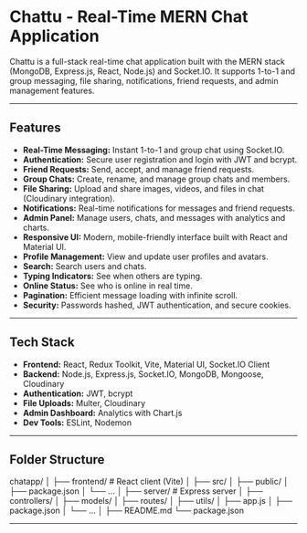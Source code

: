 # Chattu - Real-Time MERN Chat Application

Chattu is a full-stack real-time chat application built with the MERN stack (MongoDB, Express.js, React, Node.js) and Socket.IO. It supports 1-to-1 and group messaging, file sharing, notifications, friend requests, and admin management features.

---

## Features

- **Real-Time Messaging:** Instant 1-to-1 and group chat using Socket.IO.
- **Authentication:** Secure user registration and login with JWT and bcrypt.
- **Friend Requests:** Send, accept, and manage friend requests.
- **Group Chats:** Create, rename, and manage group chats and members.
- **File Sharing:** Upload and share images, videos, and files in chat (Cloudinary integration).
- **Notifications:** Real-time notifications for messages and friend requests.
- **Admin Panel:** Manage users, chats, and messages with analytics and charts.
- **Responsive UI:** Modern, mobile-friendly interface built with React and Material UI.
- **Profile Management:** View and update user profiles and avatars.
- **Search:** Search users and chats.
- **Typing Indicators:** See when others are typing.
- **Online Status:** See who is online in real time.
- **Pagination:** Efficient message loading with infinite scroll.
- **Security:** Passwords hashed, JWT authentication, and secure cookies.

---

## Tech Stack

- **Frontend:** React, Redux Toolkit, Vite, Material UI, Socket.IO Client
- **Backend:** Node.js, Express.js, Socket.IO, MongoDB, Mongoose, Cloudinary
- **Authentication:** JWT, bcrypt
- **File Uploads:** Multer, Cloudinary
- **Admin Dashboard:** Analytics with Chart.js
- **Dev Tools:** ESLint, Nodemon

---

## Folder Structure
chatapp/ │ ├── frontend/ # React client (Vite) │ ├── src/ │ ├── public/ │ ├── package.json │ └── ... │ ├── server/ # Express server │ ├── controllers/ │ ├── models/ │ ├── routes/ │ ├── utils/ │ ├── app.js │ ├── package.json │ └── ... │ ├── README.md └── package.json


---

